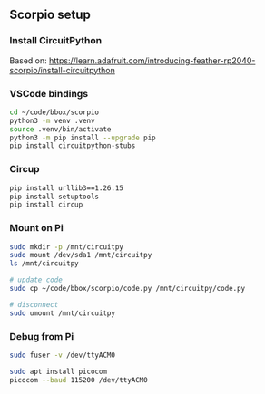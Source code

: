 
## Scorpio setup

### Install CircuitPython

Based on:
https://learn.adafruit.com/introducing-feather-rp2040-scorpio/install-circuitpython

### VSCode bindings

```bash
cd ~/code/bbox/scorpio
python3 -m venv .venv
source .venv/bin/activate
python3 -m pip install --upgrade pip
pip install circuitpython-stubs
```

### Circup

```bash
pip install urllib3==1.26.15
pip install setuptools
pip install circup
```

### Mount on Pi

```bash
sudo mkdir -p /mnt/circuitpy
sudo mount /dev/sda1 /mnt/circuitpy
ls /mnt/circuitpy

# update code
sudo cp ~/code/bbox/scorpio/code.py /mnt/circuitpy/code.py

# disconnect
sudo umount /mnt/circuitpy
```

### Debug from Pi

```bash
sudo fuser -v /dev/ttyACM0

sudo apt install picocom
picocom --baud 115200 /dev/ttyACM0
```
